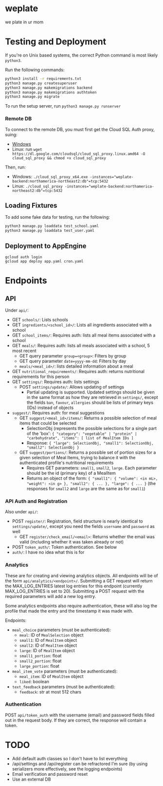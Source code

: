 # weplate
we plate in ur mom

# Testing and Deployment

If you're on Unix based systems, the correct Python command is most likely `python3`.

Run the following commands:

```bash
python3 install -r requirements.txt
python3 manage.py createsuperuser
python3 manage.py makemigrations backend
python3 manage.py makemigrations authtoken
python3 manage.py migrate
```

To run the setup server, run `python3 manage.py runserver`

### Remote DB

To connect to the remote DB, you must first get the Cloud SQL Auth proxy, suing:

- [Windows](https://dl.google.com/cloudsql/cloud_sql_proxy_x64.exe)
- Linux: run `wget https://dl.google.com/cloudsql/cloud_sql_proxy.linux.amd64 -O cloud_sql_proxy && chmod +x cloud_sql_proxy`

Then, run:

- Windows: `./cloud_sql_proxy_x64.exe -instances="weplate-backend:northamerica-northeast2:db"=tcp:5432`
- Linux: `./cloud_sql_proxy -instances="weplate-backend:northamerica-northeast2:db"=tcp:5432`

## Loading Fixtures

To add some fake data for testing, run the following:

```bash
python3 manage.py loaddata test_school.yaml
python3 manage.py loaddata test_user.yaml
```

## Deployment to AppEngine

```
gcloud auth login
gcloud app deploy app.yaml cron.yaml
```

# Endpoints

## API

Under `api/`:

- GET `schools/`: Lists schools
- GET `ingredients/<school_id>/`: Lists all ingredients associated with a school
- GET `school_items/`: Requires auth: lists all meal items associated with a school
- GET `meals/`: Requires auth: lists all meals associated with a school, 5 most recent
  - GET query parameter `group=<group>`: Filters by group
  - GET query parameter `date=yyyy-mm-dd`: Filters by day
  - `meals/<meal_id>/`: lists detailed information about a meal
- GET `nutritional_requirements/`: Requires auth: returns nutritional requirements for this person
- GET `settings/`: Requires auth: lists settings
  - POST `settings/update/`: Allows updating of settings
    - Partial updating is supported.  Updated settings should be given in the same format as how they are retrieved in `settings/`, except the fields `ban`, `favour`, `allergies` should be lists of primary keys (IDs) instead of objects
- `suggest/`: Requires auth: for meal suggestions
  - GET `suggest/<meal_id>/items/`: Returns a possible selection of meal items that could be selected
    - SelectionObj (represents the possible selections for a single part of the 'box': `{ "category": "vegetable" | "protein" | "carbohydrate", "items": [ list of MealItem IDs ]`
    - Response: `{ "large": SelectionObj, "small1": SelectionObj, "small2": SelectionObj }`
  - GET `suggest/portions/`: Returns a possible set of portion sizes for a given selection of Meal Items, trying to balance it with the authenticated profile's nutritional requirements
    - Requires GET parameters: `small1`, `small2`, `large`.  Each parameter should be the id (primary key) of a MealItem
    - Returns an object of the form: `{ "small1": { "volume": <in mL>, "weight": <in g> }, "small2": { ... }, "large": { ... }` (the responses for `small2` and `large` are the same as for `small1`)

### API Auth and Registration

Also under `api/`:

- POST `register/`: Registration, field structure is nearly identical to `settings/update/`, except you need the fields `username` and `password` as well
  - GET `register/check_email/<email>`: Returns whether the email was valid (including whether it was taken already or not)
- POST `token_auth/`: Token authentication.  See below
- `auth/`: I have no idea what this is for

### Analytics

These are for creating and viewing analytics objects.  All endpoints will be of the form `api/analytics/<endpoint>/`.  Submitting a GET request will return the MAX_LOG_ENTRIES latest log entries for this endpoint (currently MAX_LOG_ENTRIES is set to 20).  Submitting a POST request with the required parameters will add a new log entry.

Some analytics endpoints also require authentication, these will also log the profile that made the entry and the timestamp it was made with.

Endpoints:

- `meal_choice` parameters (must be authenticated):
  - `meal`: ID of `MealSelection` object
  - `small1`: ID of `MealItem` object
  - `small2`: ID of `MealItem` object
  - `large`: ID of `MealItem` object
  - `small1_portion`: float
  - `small2_portion`: float
  - `large_portion`: float
- `meal_item_vote` parameters (must be authenticated):
  - `meal_item`: ID of `MealItem` object
  - `liked`: boolean
- `text_feedback` parameters (must be authenticated):
  - `feedback`: str at most 512 chars

### Authentication

POST `api/token_auth` with the username (email) and password fields filled out in the request body.
If they are correct, the response will contain a token.

# TODO

- Add default auth classes so I don't have to list everything
- /api/settings and /api/register can be refractored I'm sure (by using serializers more effectively, see the logging endpoints)
- Email verification and password reset
- Use an external DB

[comment]: <> (# Design Paradigms &#40;redundant?&#41;)

[comment]: <> (- Most endpoints should require authentication.  These endpoints)

[comment]: <> (- Data being sent to the server &#40;basically, anything that 'updates' DBs&#41; should be sent in POST form)

[comment]: <> (  - Query specifications and whatnot should be in GET form)

[comment]: <> (  - **This is with the exception of logging in, which will also be done with POST**)

[comment]: <> (- Returned objects will always have a "pk" field, that denotes the relevant primary key entry in the DB)

[comment]: <> (- Returned objects will be in JSON form)

[comment]: <> (  - There will be three fields:)

[comment]: <> (    - data: the actual data)

[comment]: <> (    - error: T/F &#40;self-explanatory&#41;)

[comment]: <> (    - message: Any status messages)

[comment]: <> (  - data will contain JSON-encoded object with response objects)

[comment]: <> (    - Response objects will also have associated primary key fields)

[comment]: <> (    - Responses are recursive- in general, a response will also return full data of its children &#40;i.e. a Meal selection will return objects containing its associated meal items&#41;)

[comment]: <> (# Tests we need to do &#40;redundant?&#41;)

[comment]: <> (- Login school)

[comment]: <> (- Login student)

[comment]: <> (- Login wrong auth &#40;school, student&#41;)

[comment]: <> (- Logout)

[comment]: <> (- Logout wrong auth)

[comment]: <> (- Query items)

[comment]: <> (- Query school)